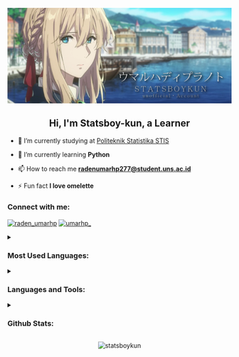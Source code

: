 <p align="left"> <img src="https://github.com/STATSBOYKUN/STATSBOYKUN/blob/main/img/banner.png" alt="statsboykun" /></p>
<h2 align="center">Hi, I'm Statsboy-kun, a Learner</h2>

- 🔭 I’m currently studying at [Politeknik Statistika STIS](https://stis.ac.id/)

- 🌱 I’m currently learning **Python**

- 📫 How to reach me **radenumarhp277@student.uns.ac.id**

- ⚡ Fun fact **I love omelette**

<h3 align="left">Connect with me:</h3>
<p align="left">
<a href="https://twitter.com/raden_umarhp" target="blank"><img align="center" src="https://raw.githubusercontent.com/rahuldkjain/github-profile-readme-generator/master/src/images/icons/Social/twitter.svg" alt="raden_umarhp" height="30" width="40" /></a>
<a href="https://instagram.com/umarhp_" target="blank"><img align="center" src="https://raw.githubusercontent.com/rahuldkjain/github-profile-readme-generator/master/src/images/icons/Social/instagram.svg" alt="umarhp_" height="30" width="40" /></a>
</p>

<details>
   <summary><h3 align="left">Most Used Languages:</h3></summary>
  
  <p><img align="left" src="https://github-readme-stats.vercel.app/api/top-langs?username=statsboykun&show_icons=true&theme=onedark&locale=en&layout=compact" alt="statsboykun" /></p>
</details>

<details>
   <summary><h3 align="left">Languages and Tools:</h3></summary>
  
  <p align="left"> <a href="https://www.cprogramming.com/" target="_blank" rel="noreferrer"> <img src="https://raw.githubusercontent.com/devicons/devicon/master/icons/c/c-original.svg" alt="c" width="40" height="40"/> </a> <a href="https://www.w3schools.com/cpp/" target="_blank" rel="noreferrer"> <img src="https://raw.githubusercontent.com/devicons/devicon/master/icons/cplusplus/cplusplus-original.svg" alt="cplusplus" width="40" height="40"/> </a> <a href="https://git-scm.com/" target="_blank" rel="noreferrer"> <img src="https://www.vectorlogo.zone/logos/git-scm/git-scm-icon.svg" alt="git" width="40" height="40"/> </a> <a href="https://www.adobe.com/in/products/illustrator.html" target="_blank" rel="noreferrer"> <img src="https://www.vectorlogo.zone/logos/adobe_illustrator/adobe_illustrator-icon.svg" alt="illustrator" width="40" height="40"/> </a> <a href="https://www.mathworks.com/" target="_blank" rel="noreferrer"> <img src="https://upload.wikimedia.org/wikipedia/commons/2/21/Matlab_Logo.png" alt="matlab" width="40" height="40"/> </a> <a href="https://www.mysql.com/" target="_blank" rel="noreferrer"> <img src="https://raw.githubusercontent.com/devicons/devicon/master/icons/mysql/mysql-original-wordmark.svg" alt="mysql" width="40" height="40"/> </a> <a href="https://pandas.pydata.org/" target="_blank" rel="noreferrer"> <img src="https://raw.githubusercontent.com/devicons/devicon/2ae2a900d2f041da66e950e4d48052658d850630/icons/pandas/pandas-original.svg" alt="pandas" width="40" height="40"/> </a> <a href="https://www.photoshop.com/en" target="_blank" rel="noreferrer"> <img src="https://raw.githubusercontent.com/devicons/devicon/master/icons/photoshop/photoshop-line.svg" alt="photoshop" width="40" height="40"/> </a> <a href="https://www.python.org" target="_blank" rel="noreferrer"> <img src="https://raw.githubusercontent.com/devicons/devicon/master/icons/python/python-original.svg" alt="python" width="40" height="40"/> </a> <a href="https://seaborn.pydata.org/" target="_blank" rel="noreferrer"> <img src="https://seaborn.pydata.org/_images/logo-mark-lightbg.svg" alt="seaborn" width="40" height="40"/> </a> </p>
</details>


<details>
   <summary><h3 align="left">Github Stats:</h3></summary>
  
  <p><img align="center" src="https://github-readme-stats.vercel.app/api?username=statsboykun&show_icons=true&theme=onedark&locale=en" alt="statsboykun" /></p>
</details>

<p align="center"> <img src="https://komarev.com/ghpvc/?username=statsboykun&label=Visitors&color=040bd7&style=flat" alt="statsboykun" /> </p>

